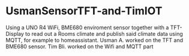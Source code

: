 # UsmanSensorTFT-and-TimIOT
Using a UNO R4 WiFi,  BME680 enviroment sensor together with a TFT-Display to read out a Rooms climate and publish said climate data using MQTT, for example to homeassistant.  Usman A.  worked on the TFT and BME680 sensor. Tim Bli. worked on the Wifi and MQTT part 

